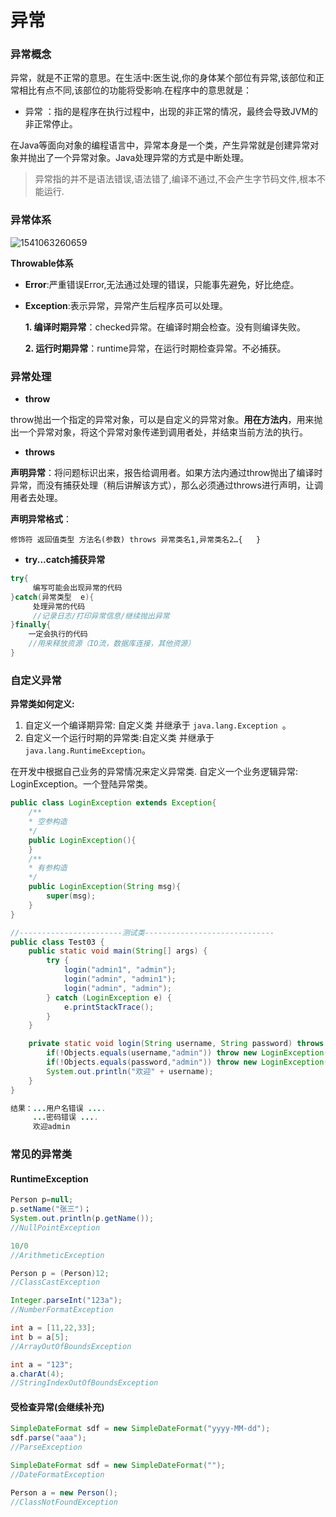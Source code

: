 # 异常

### 异常概念

异常，就是不正常的意思。在生活中:医生说,你的身体某个部位有异常,该部位和正常相比有点不同,该部位的功能将受影响.在程序中的意思就是：

- 异常 ：指的是程序在执行过程中，出现的非正常的情况，最终会导致JVM的非正常停止。

在Java等面向对象的编程语言中，异常本身是一个类，产生异常就是创建异常对象并抛出了一个异常对象。Java处理异常的方式是中断处理。

> 异常指的并不是语法错误,语法错了,编译不通过,不会产生字节码文件,根本不能运行.

### 异常体系

![1541063260659](C:\Users\zmysna\AppData\Roaming\Typora\typora-user-images\1541063260659.png)	

**Throwable体系**

* **Error**:严重错误Error,无法通过处理的错误，只能事先避免，好比绝症。

* **Exception**:表示异常，异常产生后程序员可以处理。

  **1. 编译时期异常**：checked异常。在编译时期会检查。没有则编译失败。

  **2. 运行时期异常**：runtime异常，在运行时期检查异常。不必捕获。

### 异常处理

* **throw**

throw抛出一个指定的异常对象，可以是自定义的异常对象。**用在方法内**，用来抛出一个异常对象，将这个异常对象传递到调用者处，并结束当前方法的执行。

* **throws**

**声明异常**：将问题标识出来，报告给调用者。如果方法内通过throw抛出了编译时异常，而没有捕获处理（稍后讲解该方式），那么必须通过throws进行声明，让调用者去处理。

**声明异常格式**：

```
修饰符 返回值类型 方法名(参数) throws 异常类名1,异常类名2…{   }
```

* **try...catch捕获异常**

```java
try{
     编写可能会出现异常的代码
}catch(异常类型  e){
     处理异常的代码
     //记录日志/打印异常信息/继续抛出异常
}finally{
    一定会执行的代码
    //用来释放资源（IO流，数据库连接，其他资源）
}
```

### 自定义异常

**异常类如何定义:**

1. 自定义一个编译期异常: 自定义类 并继承于 `java.lang.Exception `。
2. 自定义一个运行时期的异常类:自定义类 并继承于` java.lang.RuntimeException `。

在开发中根据自己业务的异常情况来定义异常类.
自定义一个业务逻辑异常: LoginException。一个登陆异常类。

```java
public class LoginException extends Exception{
    /**
    * 空参构造
    */
    public LoginException(){
    }
    /**
    * 有参构造
    */
    public LoginException(String msg){
        super(msg);
    }
}

//-----------------------测试类-----------------------------
public class Test03 {
    public static void main(String[] args) {
        try {
            login("admin1", "admin");
            login("admin", "admin1");
            login("admin", "admin");
        } catch (LoginException e) {
            e.printStackTrace();
        }
    }

    private static void login(String username, String password) throws LoginException {
        if(!Objects.equals(username,"admin")) throw new LoginException("用户名错误");
        if(!Objects.equals(password,"admin")) throw new LoginException("密码错误");
        System.out.println("欢迎" + username);
    }
}
```

```java
结果：...用户名错误 ....
     ...密码错误 ....
     欢迎admin
```



### 常见的异常类

#### RuntimeException

```java
Person p=null;
p.setName("张三")； 
System.out.println(p.getName()); 
//NullPointException
```

```java
10/0
//ArithmeticException
```

```java
Person p = (Person)12;
//ClassCastException
```

```java
Integer.parseInt("123a");
//NumberFormatException
```

```java
int a = [11,22,33];
int b = a[5];
//ArrayOutOfBoundsException
```

```java
int a = "123";
a.charAt(4);
//StringIndexOutOfBoundsException
```

#### 受检查异常(会继续补充)

```java
SimpleDateFormat sdf = new SimpleDateFormat("yyyy-MM-dd");
sdf.parse("aaa");
//ParseException
```

```java
SimpleDateFormat sdf = new SimpleDateFormat("");
//DateFormatException	
```

```java
Person a = new Person();
//ClassNotFoundException
```

